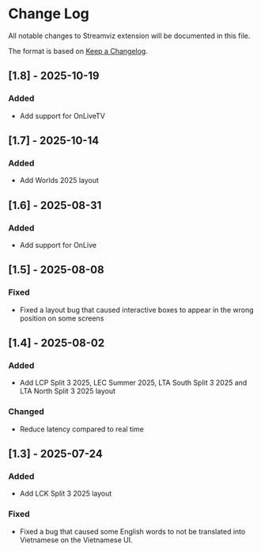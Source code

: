 # Change Log
All notable changes to Streamviz extension will be documented in this file.
 
The format is based on [Keep a Changelog](http://keepachangelog.com/).

## [1.8] - 2025-10-19

### Added
- Add support for OnLiveTV

## [1.7] - 2025-10-14

### Added
- Add Worlds 2025 layout

## [1.6] - 2025-08-31
 
### Added
- Add support for OnLive
 
## [1.5] - 2025-08-08
 
### Fixed
- Fixed a layout bug that caused interactive boxes to appear in the wrong position on some screens
 
## [1.4] - 2025-08-02
 
### Added
- Add LCP Split 3 2025, LEC Summer 2025, LTA South Split 3 2025 and LTA North Split 3 2025 layout
   
### Changed
- Reduce latency compared to real time

## [1.3] - 2025-07-24
 
### Added
- Add LCK Split 3 2025 layout
   
### Fixed
- Fixed a bug that caused some English words to not be translated into Vietnamese on the Vietnamese UI.